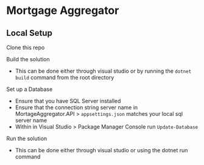 # Mortgage Aggregator
## Local Setup

Clone this repo

Build the solution

* This can be done either through visual studio or by running the `dotnet build` command from the root directory

Set up a Database
* Ensure that you have SQL Server installed
* Ensure that the connection string server name in MortageAggregator.API > `appsettings.json` matches your local sql server name
* Within in Visual Studio > Package Manager Console run `Update-Database`

Run the solution

* This can be done either through visual studio or using the dotnet run command